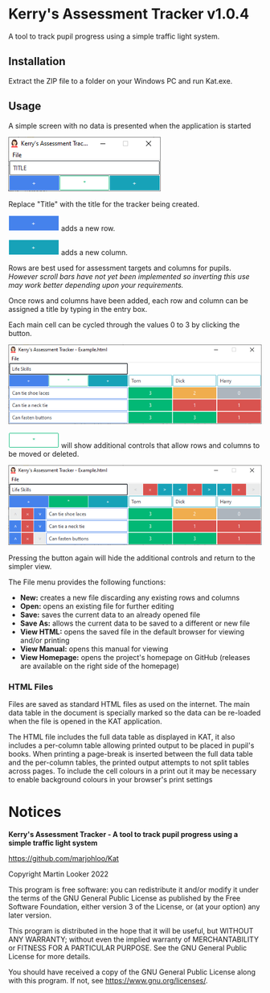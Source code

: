 # Kerry's Assessment Tracker v1.0.4

A tool to track pupil progress using a simple traffic light system.

## Installation

Extract the ZIP file to a folder on your Windows PC and run Kat.exe.

## Usage

A simple screen with no data is presented when the application is started

![new](images/new.png) 

Replace "Title" with the title for the tracker being created.

![add_row](images/add_row.png) adds a new row.

![add_col](images/add_col.png) adds a new column.

Rows are best used for assessment targets and columns for pupils. *However scroll bars have not yet been implemented so inverting this use may work better depending upon your requirements.*

Once rows and columns have been added, each row and column can be assigned a title by typing in the entry box.

Each main cell can be cycled through the values 0 to 3 by clicking the button.

![basic](images/basic.png) 

![show_full](images/show_full.png) will show additional controls that allow rows and columns to be moved or deleted.

![full](images/full.png) 

Pressing the button again will hide the additional controls and return to the simpler view.

The File menu provides the following functions:

* **New:** creates a new file discarding any existing rows and columns
* **Open:** opens an existing file for further editing
* **Save:** saves the current data to an already opened file
* **Save As:** allows the current data to be saved to a different or new file
* **View HTML:** opens the saved file in the default browser for viewing and/or printing
* **View Manual:** opens this manual for viewing
* **View Homepage:** opens the project's homepage on GitHub (releases are available on the right side of the homepage)

### HTML Files

Files are saved as standard HTML files as used on the internet. The main data table in the document is specially marked so the data can be re-loaded when the file is opened in the KAT application.

The HTML file includes the full data table as displayed in KAT, it also includes a per-column table allowing printed output to be placed in pupil's books. When printing a page-break is inserted between the full data table and the per-column tables, the printed output attempts to not split tables across pages. To include the cell colours in a print out it may be necessary to enable background colours in your browser's print settings

# Notices

**Kerry's Assessment Tracker - A tool to track pupil progress using a simple traffic light system**

https://github.com/marjohloo/Kat

Copyright Martin Looker 2022

This program is free software: you can redistribute it and/or modify it under the terms of the GNU General Public License as published by the Free Software Foundation, either version 3 of the License, or (at your option) any later version.

This program is distributed in the hope that it will be useful, but WITHOUT ANY WARRANTY; without even the implied warranty of MERCHANTABILITY or FITNESS FOR A PARTICULAR PURPOSE. See the GNU General Public License for more details.

You should have received a copy of the GNU General Public License along with this program. If not, see <https://www.gnu.org/licenses/>.
